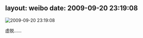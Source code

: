 layout: weibo
date: 2009-09-20 23:19:08
---
<meta name="referrer" content="no-referrer" />

<img src="/images/renren.ico" style="float: left;"/>2009-09-20 23:19:08

虚脱……

